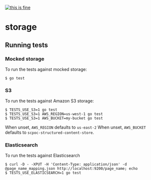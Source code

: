 [![this is fine](https://img.shields.io/badge/Dev%20status-Works%20For%20Me-red.svg)](../../docs/Status.md#works-for-me)

# storage

## Running tests

### Mocked storage

To run the tests against mocked storage:

    $ go test

### S3

To run the tests against Amazon S3 storage:

    $ TESTS_USE_S3=1 go test
    $ TESTS_USE_S3=1 AWS_REGION=us-west-1 go test
    $ TESTS_USE_S3=1 AWS_BUCKET=my-bucket go test

When unset, `AWS_REGION` defaults to `us-east-2`
When unset, `AWS_BUCKET` defaults to `scpoc-structured-content-store`.

### Elasticsearch

To run the tests against Elasticsearch

    $ curl -D - -XPUT -H 'Content-Type: application/json' -d @page_name_mapping.json http://localhost:9200/page_name; echo
    $ TESTS_USE_ELASTICSEARCH=1 go test
